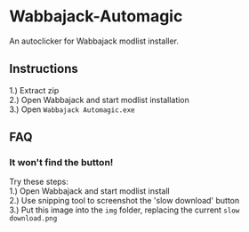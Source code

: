 # Wabbajack-Automagic
An autoclicker for Wabbajack modlist installer.  

## Instructions
1.) Extract zip  
2.) Open Wabbajack and start modlist installation  
3.) Open `Wabbajack Automagic.exe`  

## FAQ
### It won't find the button!
Try these steps:  
1.) Open Wabbajack and start modlist install  
2.) Use snipping tool to screenshot the 'slow download' button  
3.) Put this image into the `img` folder, replacing the current `slow download.png`  
